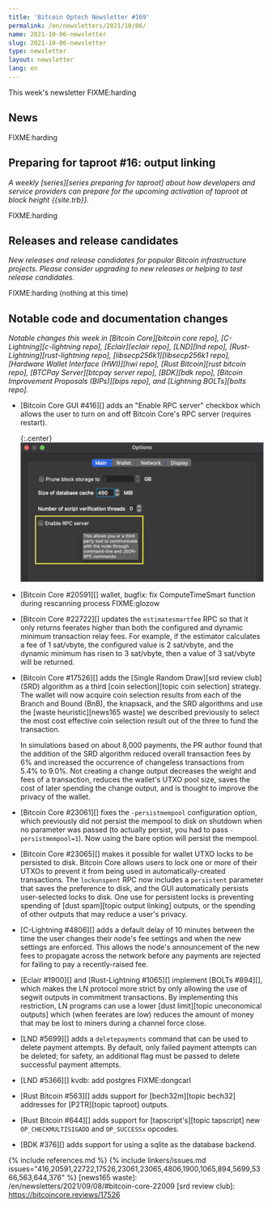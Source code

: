 ```yaml
---
title: 'Bitcoin Optech Newsletter #169'
permalink: /en/newsletters/2021/10/06/
name: 2021-10-06-newsletter
slug: 2021-10-06-newsletter
type: newsletter
layout: newsletter
lang: en
---
```

This week's newsletter FIXME:harding

## News

FIXME:harding

## Preparing for taproot #16: output linking

*A weekly [series][series preparing for taproot] about how developers
and service providers can prepare for the upcoming activation of taproot
at block height {{site.trb}}.*

FIXME:harding <!-- include specials/taproot/en/14-signmessage.md -->

## Releases and release candidates

*New releases and release candidates for popular Bitcoin infrastructure
projects.  Please consider upgrading to new releases or helping to test
release candidates.*

FIXME:harding (nothing at this time)

## Notable code and documentation changes

*Notable changes this week in [Bitcoin Core][bitcoin core repo],
[C-Lightning][c-lightning repo], [Eclair][eclair repo], [LND][lnd repo],
[Rust-Lightning][rust-lightning repo], [libsecp256k1][libsecp256k1
repo], [Hardware Wallet Interface (HWI)][hwi repo],
[Rust Bitcoin][rust bitcoin repo], [BTCPay Server][btcpay server repo],
[BDK][bdk repo], [Bitcoin Improvement Proposals (BIPs)][bips repo], and
[Lightning BOLTs][bolts repo].*

- [Bitcoin Core GUI #416][] adds an "Enable RPC server" checkbox which allows
  the user to turn on and off Bitcoin Core's RPC server (requires restart).

    {:.center}
    ![Screenshot of the Enable RPC server configuration option](/img/posts/2021-10-gui-rpc-server.png)

- [Bitcoin Core #20591][] wallet, bugfix: fix ComputeTimeSmart function during rescanning process FIXME:glozow

- [Bitcoin Core #22722][] updates the `estimatesmartfee` RPC so that it
  only returns feerates higher than both the configured and dynamic
  minimum transaction relay fees.  For example, if the estimator
  calculates a fee of 1 sat/vbyte, the configured value is 2 sat/vbyte,
  and the dynamic minimum has risen to 3 sat/vbyte, then a value of 3
  sat/vbyte will be returned.

- [Bitcoin Core #17526][] adds the [Single Random Draw][srd review club] (SRD) algorithm as
  a third [coin selection][topic coin selection] strategy. The wallet will now acquire coin
  selection results from each of the Branch and Bound (BnB), the knapsack,
  and the SRD algorithms and use the [waste heuristic][news165 waste] we
  described previously to select the most cost effective coin selection
  result out of the three to fund the transaction.

  In simulations based on about 8,000 payments, the PR author
  found that the addition of the SRD algorithm reduced overall
  transaction fees by 6% and increased the occurrence of changeless
  transactions from 5.4% to 9.0%. Not creating a change output decreases
  the weight and fees of a transaction, reduces the wallet's UTXO pool
  size, saves the cost of later spending the change output, and is
  thought to improve the privacy of the wallet.

- [Bitcoin Core #23061][] fixes the `-persistmempool` configuration
  option, which previously did not persist the mempool to disk on
  shutdown when no parameter was passed (to actually persist, you had to
  pass `-persistmempool=1`).  Now using the bare option will persist the
  mempool.

- [Bitcoin Core #23065][] makes it possible for wallet UTXO locks to be
  persisted to disk.  Bitcoin Core allows users to lock one or more of their
  UTXOs to prevent it from being used in automatically-created
  transactions.  The `lockunspent` RPC now includes a `persistent`
  parameter that saves the preference to disk, and the GUI automatically
  persists user-selected locks to disk.  One use for persistent locks is
  preventing spending of [dust spam][topic output linking] outputs, or
  the spending of other outputs that may reduce a user's privacy.

- [C-Lightning #4806][] adds a default delay of 10 minutes between the
  time the user changes their node's fee settings and when the new
  settings are enforced.  This allows the node's announcement of the new
  fees to propagate across the network before any payments are rejected
  for failing to pay a recently-raised fee.

- [Eclair #1900][] and [Rust-Lightning #1065][] implement [BOLTs
  #894][], which makes the LN protocol more strict by only allowing the
  use of segwit outputs in commitment transactions.  By implementing
  this restriction, LN programs can use a lower [dust limit][topic
  uneconomical outputs] which (when feerates are low) reduces the amount
  of money that may be lost to miners during a channel force close.

- [LND #5699][] adds a `deletepayments` command that can be used to
  delete payment attempts.  By default, only failed payment attempts can
  be deleted; for safety, an additional flag must be passed to delete
  successful payment attempts.

- [LND #5366][] kvdb: add postgres FIXME:dongcarl

- [Rust Bitcoin #563][] adds support for [bech32m][topic bech32]
  addresses for [P2TR][topic taproot] outputs.

- [Rust Bitcoin #644][] adds support for [tapscript's][topic tapscript] new
  `OP_CHECKMULTISIGADD` and `OP_SUCCESSx` opcodes.

- [BDK #376][] adds support for using a sqlite as the database backend.

<!--
- FIXME:harding update topics/RCs
- FIXME:harding check #bitcoin-core-dev weekly meeting logs
- FIXME:harding check #lightning-dev weekly meeting log
-->
{% include references.md %}
{% include linkers/issues.md issues="416,20591,22722,17526,23061,23065,4806,1900,1065,894,5699,5366,563,644,376" %}
[news165 waste]: /en/newsletters/2021/09/08/#bitcoin-core-22009
[srd review club]: https://bitcoincore.reviews/17526
